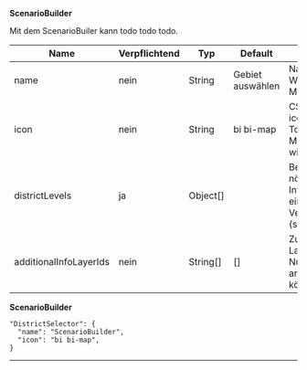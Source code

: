 **ScenarioBuilder**

Mit dem ScenarioBuiler kann todo todo todo.

|Name|Verpflichtend|Typ|Default|Beschreibung|
|----|-------------|---|-------|------------|
|name|nein|String|Gebiet auswählen|Name des Werkzeuges im Menu.|
|icon|nein|String|bi bi-map|CSS Klasse des icon, das vor dem Toolnamen im Menu angezeigt wird.|
|districtLevels|ja|Object[]||Beinhaltet die nötigen Informationen der einzelnen Verwaltungsebenen (siehe Beispiel).|
|additionalInfoLayerIds|nein|String[]|[]|Zusätzliche Info Layer die beim Nutzen des Tools angezeigt werden können.|

**ScenarioBuilder**
```
"DistrictSelector": {
  "name": "ScenarioBuilder",
  "icon": "bi bi-map",
}
```

***
